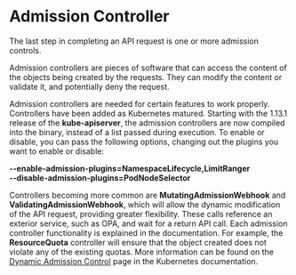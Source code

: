 # Admission Controller

The last step in completing an API request is one or more admission controls.

Admission controllers are pieces of software that can access the content of the objects being created by the requests. They can modify the content or validate it, and potentially deny the request.

Admission controllers are needed for certain features to work properly. Controllers have been added as Kubernetes matured. Starting with the 1.13.1 release of the **kube-apiserver**, the admission controllers are now compiled into the binary, instead of a list passed during execution. To enable or disable, you can pass the following options, changing out the plugins you want to enable or disable:

**--enable-admission-plugins=NamespaceLifecycle,LimitRanger**\
**--disable-admission-plugins=PodNodeSelector**

Controllers becoming more common are **MutatingAdmissionWebhook** and **ValidatingAdmissionWebhook**, which will allow the dynamic modification of the API request, providing greater flexibility. These calls reference an exterior service, such as OPA, and wait for a return API call. Each admission controller functionality is explained in the documentation. For example, the **ResourceQuota** controller will ensure that the object created does not violate any of the existing quotas. More information can be found on the [Dynamic Admission Control](https://kubernetes.io/docs/reference/access-authn-authz/extensible-admission-controllers/) page in the Kubernetes documentation.
